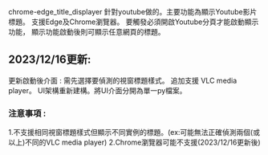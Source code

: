 chrome-edge_title_displayer
針對youtube做的。主要功能為顯示Youtube影片標題。
支援Edge及Chrome瀏覽器。
要觸發必須開啟Youtube分頁才能啟動顯示功能，
顯示功能啟動後則可顯示任意網頁的標題。

## 2023/12/16更新:
更新啟動後介面 : 需先選擇要偵測的視窗標題樣式。
追加支援 VLC media player。
UI架構重新建構。將UI介面分開為單一py檔案。

### **注意事項 :**
1.不支援相同視窗標題樣式但顯示不同實例的標題。(ex:可能無法正確偵測兩個(或以上)不同的VLC media player)
2.Chrome瀏覽器可能不支援(2023/12/16更新後)
